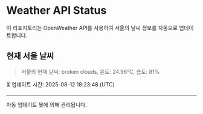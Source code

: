 
# Weather API Status

이 리포지토리는 OpenWeather API를 사용하여 서울의 날씨 정보를 자동으로 업데이트합니다.

## 현재 서울 날씨
> 서울의 현재 날씨: broken clouds, 온도: 24.96°C, 습도: 81%

⏳ 업데이트 시간: 2025-08-12 18:23:48 (UTC)

---
자동 업데이트 봇에 의해 관리됩니다.
